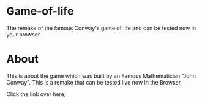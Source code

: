 # Game-of-life
The remake of the famous Conway's game of life and can be tested now in your browser.

# About
This is about the game which was built by an Famous Mathematician "John Conway".
This is a remake that can be tested live now in the Browser.

Click the link over here;

